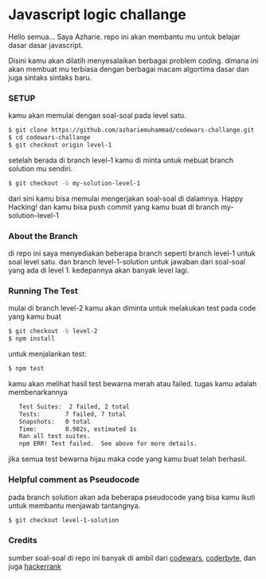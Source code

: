 # Javascript logic challange

Hello semua... Saya Azharie. repo ini akan membantu mu untuk belajar dasar dasar javascript.

Disini kamu akan dilatih menyesalaikan berbagai problem coding. dimana ini akan membuat mu terbiasa dengan berbagai macam algortima dasar dan juga sintaks sintaks baru.

### SETUP
 kamu akan memulai dengan soal-soal pada level satu.
 
```sh
$ git clone https://github.com/azhariemuhammad/codewars-challange.git
$ cd codewars-challange
$ git checkout origin level-1
```

setelah berada di branch level-1 kamu di minta untuk mebuat branch solution mu sendiri.
```sh
$ git checkout -b my-solution-level-1
```
dari sini kamu bisa memulai mengerjakan soal-soal di dalamnya. Happy Hacking!
dan kamu bisa push commit yang kamu buat di branch my-solution-level-1


### About the Branch

di repo ini saya menyediakan beberapa branch seperti branch level-1 untuk soal level satu. dan branch level-1-solution untuk jawaban dari soal-soal yang ada di level 1. kedepannya akan banyak level lagi.

### Running The Test

mulai di branch level-2 kamu akan diminta untuk melakukan test pada code yang kamu buat

 ```sh
 $ git checkout -b level-2
 $ npm install
 ```
 
 untuk menjalankan test:
 ```sh
 $ npm test
 ```
 
 kamu akan melihat hasil test bewarna merah atau failed. tugas kamu adalah membenarkannya
 ```sh
    Test Suites:  2 failed, 2 total
    Tests:       7 failed, 7 total
    Snapshots:   0 total
    Time:        0.982s, estimated 1s
    Ran all test suites.
    npm ERR! Test failed.  See above for more details.
```
 jika semua test bewarna hijau maka code yang kamu buat telah berhasil.
 
### Helpful comment as Pseudocode

pada branch solution akan ada beberapa pseudocode yang bisa kamu ikuti untuk membantu menjawab tantangnya. 
```sh
$ git checkout level-1-solution
```


### Credits

sumber soal-soal di repo ini banyak di ambil dari [codewars](https://www.codewars.com/), [coderbyte](https://coderbyte.com/), dan juga [hackerrank](https://www.hackerrank.com/)
